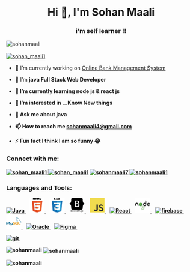 <h1 align="center">Hi 👋, I'm Sohan Maali</h1>
<h3 align="center">i'm self learner !!</h3>

<p align="left"> <img src="https://komarev.com/ghpvc/?username=sohanmaali&label=Profile%20views&color=0e75b6&style=flat" alt="sohanmaali" /> </p>

<!--
<p align="left"> <a href="https://github.com/ryo-ma/github-profile-trophy"><img src="https://github-profile-trophy.vercel.app/?username=sohanmaali" alt="sohanmaali" /></a> </p>
-->
<p align="left"> 
  <a href="https://www.linkedin.com/in/sohan-maali-6b3795282" target="blank">
    <img align="center" src="https://raw.githubusercontent.com/rahuldkjain/github-profile-readme-generator/master/src/images/icons/Social/linked-in-alt.svg/style=for-the-badge" alt="sohan_maali1" height="30" width="40" />
  </a>
</p>

- 🔭 I’m currently working on [Online Bank Management System](jsdfnskj)

- 🌱 I’m  <strong> java Full Stack Web Developer <strong>

- 🤝 I’m currently learning **node js & react js**

- 👀 I’m interested in ...Know New things

<!-- - 👯 I’m looking to collaborate on [sohan](sohan) -->

<!--- 🤝 I’m looking for help with [kdsjs](kjsd) -->

<!--- 👨‍💻 All of my projects are available at [portpoliyo link](portpoliyo link) -->

<!-- - 📝 I regularly write articles on [blog link](blog link) -->

- 💬 Ask me about **java**

- 📫 How to reach me **sohanmaali4@gmail.com**

<!-- - 📄 Know about my experiences [resume link](resume link) -->

- ⚡ Fun fact **I think I am so funny 😂**

<h3 align="left">Connect with me:</h3>
<p align="left">
<a href="https://www.linkedin.com/in/sohan-maali-6b3795282" target="blank">
  <img align="center" src="https://raw.githubusercontent.com/rahuldkjain/github-profile-readme-generator/master/src/images/icons/Social/linked-in-alt.svg" alt="sohan_maali1" height="30" width="40" />
</a>
<a href="https://instagram.com/sohan_maali1" target="blank"><img align="center" src="https://raw.githubusercontent.com/rahuldkjain/github-profile-readme-generator/master/src/images/icons/Social/instagram.svg" alt="sohan_maali1" height="30" width="40" /></a>
<a href="https://twitter.com/sohanmaali7" target="blank"><img align="center" src="https://raw.githubusercontent.com/rahuldkjain/github-profile-readme-generator/master/src/images/icons/Social/twitter.svg" alt="sohanmaali7" height="30" width="40" /></a>
<a href="https://auth.geeksforgeeks.org/user/sohanmaali1" target="blank"><img align="center" src="https://raw.githubusercontent.com/rahuldkjain/github-profile-readme-generator/master/src/images/icons/Social/geeks-for-geeks.svg" alt="sohanmaali1" height="30" width="40" /></a>
</p>
<!-- ============================================================================================================== -->
<h3 align="left">Languages and Tools:</h3>
<p align="left">

  <a href="https://www.geeksforgeeks.org/java" target="_blank"> <img src="https://www.svgrepo.com/show/184143/java.svg" alt="Java" width="40" height="40"/>  </a>
  &nbsp;&nbsp; 
   <a href="https://www.w3.org/html/" target="_blank"> <img src="https://raw.githubusercontent.com/devicons/devicon/master/icons/html5/html5-original-wordmark.svg" alt="html5" width="40" height="40"/> </a> &nbsp;&nbsp;
  <a href="https://www.w3schools.com/css/" target="_blank"> <img src="https://raw.githubusercontent.com/devicons/devicon/master/icons/css3/css3-original-wordmark.svg" alt="css3" width="40" height="40"/> </a>&nbsp;&nbsp;
   <a href="https://getbootstrap.com" target="_blank"> <img src="https://raw.githubusercontent.com/devicons/devicon/master/icons/bootstrap/bootstrap-plain-wordmark.svg" alt="bootstrap" width="40" height="40"/> </a> &nbsp;&nbsp;
  <a href="https://developer.mozilla.org/en-US/docs/Web/JavaScript" target="_blank"> <img src="https://raw.githubusercontent.com/devicons/devicon/master/icons/javascript/javascript-original.svg" alt="javascript" width="40" height="40"/> </a>&nbsp;&nbsp;
  <a href="https://legacy.reactjs.org/docs/getting-started.html" target="_blank"> <img src="https://cdn.freebiesupply.com/logos/large/2x/react-1-logo-png-transparent.png" alt="React" width="40" height="40"/> </a>&nbsp;&nbsp;
  <a href="https://nodejs.org" target="_blank"> <img src="https://raw.githubusercontent.com/devicons/devicon/master/icons/nodejs/nodejs-original-wordmark.svg" alt="nodejs" width="40" height="40"/> </a>&nbsp;&nbsp;
   <a href="https://firebase.google.com/" target="_blank"> <img src="https://www.vectorlogo.zone/logos/firebase/firebase-icon.svg" alt="firebase" width="40" height="40"/> </a>&nbsp;&nbsp;
  <a href="https://www.mysql.com/" target="_blank"> <img src="https://raw.githubusercontent.com/devicons/devicon/master/icons/mysql/mysql-original-wordmark.svg" alt="mysql" width="40" height="40"/> </a> &nbsp;&nbsp;
 <a href="https://www.oracle.com/" target="_blank"> <img src="https://upload.wikimedia.org/wikipedia/commons/5/50/Oracle_logo.svg" alt="Oracle" width="40" height="40"/> </a> &nbsp;&nbsp;
   <a href="https://www.figma.com/resource-library/design-basics/" target="_blank"> <img src="https://uxwing.com/wp-content/themes/uxwing/download/brands-and-social-media/figma-icon.png" alt="Figma" width="30" height="40"/> </a> &nbsp;&nbsp;

  
   <a href="https://git-scm.com/" target="_blank"> <img src="https://www.vectorlogo.zone/logos/git-scm/git-scm-icon.svg" alt="git" width="40" height="40"/> </a> &nbsp;&nbsp;
</p>

<p><img align="left" src="https://github-readme-stats.vercel.app/api/top-langs?username=sohanmaali&show_icons=true&locale=en&layout=compact" alt="sohanmaali" /></p>

<p>&nbsp;<img align="center" src="https://github-readme-stats.vercel.app/api?username=sohanmaali&show_icons=true&locale=en" alt="sohanmaali" /></p>

<p><img align="center" src="https://github-readme-streak-stats.herokuapp.com/?user=sohanmaali&" alt="sohanmaali" /></p>
